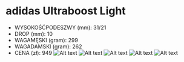 # adidas Ultraboost Light
- WYSOKOŚĆPODESZWY (mm): 31/21
- DROP (mm): 10
- WAGAMĘSKI (gram): 299
- WAGADAMSKI (gram): 262
- CENA (zł): 949
![Alt text](https://blogger.googleusercontent.com/img/b/R29vZ2xl/AVvXsEitjAWSNZCDakuHO7NwxeVAYd74uxpiGyxNXKamZjVjVi8emh-JB7ONhNns4a5KvRJ27FZT1BTbyz5eHlYyQgkjzauisazSOyAvZrxX6Ubg3anY0jnwz0fRNLUl3qqX66QIIBBDv_Vf4fy2NOlwR4rMylD_Haqah04likvLBpM3wS91t0pwXBTqJaLl0A/s4032/Adidas)
![Alt text](https://footwearnews.com/wp-content/uploads/2023/02/Ultraboost_Light_Running_Shoes_White_HQ6351_01_standard-e1677164948948.jpg)
![Alt text](https://images.prismic.io/sportsshoesprod/5d146148-2b43-4781-8881-4c263d13e146_adidas-ultraboost-light-article3.jpg?auto=compress,format)
![Alt text](https://images.prismic.io/sportsshoesprod/732c2c21-da0e-498a-8603-563a9bec5409_adidas-ultraboost-light-article1.jpg?auto=compress,format)
![Alt text](https://www.roadrunningreview.com/Adidas-Ultraboost-Light_1920_3_101131.jpg)
